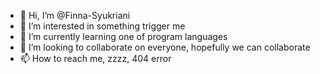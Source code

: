- 👋 Hi, I’m @Finna-Syukriani
- 👀 I’m interested in something trigger me
- 🌱 I’m currently learning one of program languages
- 💞️ I’m looking to collaborate on everyone, hopefully we can collaborate
- 📫 How to reach me, zzzz, 404 error

<!---
Finna-Syukriani/Finna-Syukriani is a ✨ special ✨ repository because its `README.md` (this file) appears on your GitHub profile.
You can click the Preview link to take a look at your changes.
--->

